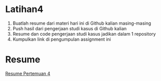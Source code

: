 # Latihan4

1. Buatlah resume dari materi hari ini di Github kalian masing-masing
2. Push hasil dari pengerjaan studi kasus di Github kalian
3. Resume dan code pengerjaan studi kasus jadikan dalam 1 repository
4. Kumpulkan link di pengumpulan assignment ini

# Resume
[Resume Pertemuan 4](https://drive.google.com/file/d/1-eEm4W5HrE9MEFYWfwba1JorXL3kq0nE/view?usp=sharing)
